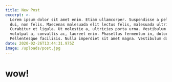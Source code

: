 ```yaml
---
title: New Post
excerpt: >-
  Lorem ipsum dolor sit amet enim. Etiam ullamcorper. Suspendisse a pellentesque
  dui, non felis. Maecenas malesuada elit lectus felis, malesuada ultricies.
  Curabitur et ligula. Ut molestie a, ultricies porta urna. Vestibulum commodo
  volutpat a, convallis ac, laoreet enim. Phasellus fermentum in, dolor.
  Pellentesque facilisis. Nulla imperdiet sit amet magna. Vestibulum dap
date: 2020-02-26T13:44:31.975Z
image: /uploads/post.jpg
---
```

# **wow!**
